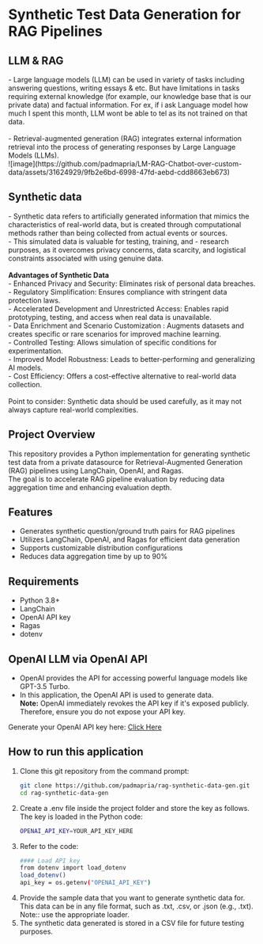 # Synthetic Test Data Generation for RAG Pipelines

<h2> LLM & RAG  </h2>
- Large language models (LLM) can be used in variety of tasks including answering questions, writing essays & etc. But have limitations in tasks requiring external knowledge (for example, our knowledge base that is our private data) and factual information. For ex, if i ask Language model how much I spent this month, LLM wont be able to tel as its not trained on that data. <br/>
<br/>
- Retrieval-augmented generation (RAG) integrates external information retrieval into the process of generating responses by Large Language Models (LLMs). <br/>
![image](https://github.com/padmapria/LM-RAG-Chatbot-over-custom-data/assets/31624929/9fb2e6bd-6998-47fd-aebd-cdd8663eb673)

<h2> Synthetic data  </h2>
- Synthetic data refers to artificially generated information that mimics the characteristics of real-world data, but is created through computational methods rather than being collected from actual events or sources. <br/>
- This simulated data is valuable for testing, training, and - research purposes, as it overcomes privacy concerns, data scarcity, and logistical constraints associated with using genuine data.<br/>
<br/>
<b>Advantages of Synthetic Data </b><br/>
- Enhanced Privacy and Security: Eliminates risk of personal data breaches.<br/>
- Regulatory Simplification: Ensures compliance with stringent data protection laws.<br/>
- Accelerated Development and Unrestricted Access: Enables rapid prototyping, testing, and access when real data is unavailable.<br/>
- Data Enrichment and Scenario Customization : Augments datasets and creates specific or rare scenarios for improved machine learning.<br/>
- Controlled Testing: Allows simulation of specific conditions for experimentation.<br/>
- Improved Model Robustness: Leads to better-performing and generalizing AI models.<br/>
- Cost Efficiency: Offers a cost-effective alternative to real-world data collection.<br/>
<br/>
Point to consider: Synthetic data should be used carefully, as it may not always capture real-world complexities.<br/>


## Project Overview

This repository provides a Python implementation for generating synthetic test data from a private datasource for Retrieval-Augmented Generation (RAG) pipelines using LangChain, OpenAI, and Ragas.  
The goal is to accelerate RAG pipeline evaluation by reducing data aggregation time and enhancing evaluation depth.

## Features

- Generates synthetic question/ground truth pairs for RAG pipelines  
- Utilizes LangChain, OpenAI, and Ragas for efficient data generation  
- Supports customizable distribution configurations  
- Reduces data aggregation time by up to 90%

## Requirements

- Python 3.8+  
- LangChain  
- OpenAI API key  
- Ragas  
- dotenv

## OpenAI LLM via OpenAI API

- OpenAI provides the API for accessing powerful language models like GPT-3.5 Turbo.  
- In this application, the OpenAI API is used to generate data.  
**Note:** OpenAI immediately revokes the API key if it's exposed publicly. Therefore, ensure you do not expose your API key.

Generate your OpenAI API key here: [Click Here](https://platform.openai.com/account/api-keys)

## How to run this application

1. Clone this git repository from the command prompt:
   ```bash
   git clone https://github.com/padmapria/rag-synthetic-data-gen.git    
   cd rag-synthetic-data-gen
   
2. Create a .env file inside the project folder and store the key as follows. The key is loaded in the Python code:
   ```bash
   OPENAI_API_KEY=YOUR_API_KEY_HERE

3. Refer to the code:
   ```bash
   #### Load API key
   from dotenv import load_dotenv   
   load_dotenv()   
   api_key = os.getenv("OPENAI_API_KEY")
   
4. Provide the sample data that you want to generate synthetic data for. This data can be in any file format, such as .txt, .csv, or .json (e.g., .txt). Note:: use the appropriate loader.
5. The synthetic data generated is stored in a CSV file for future testing purposes.
